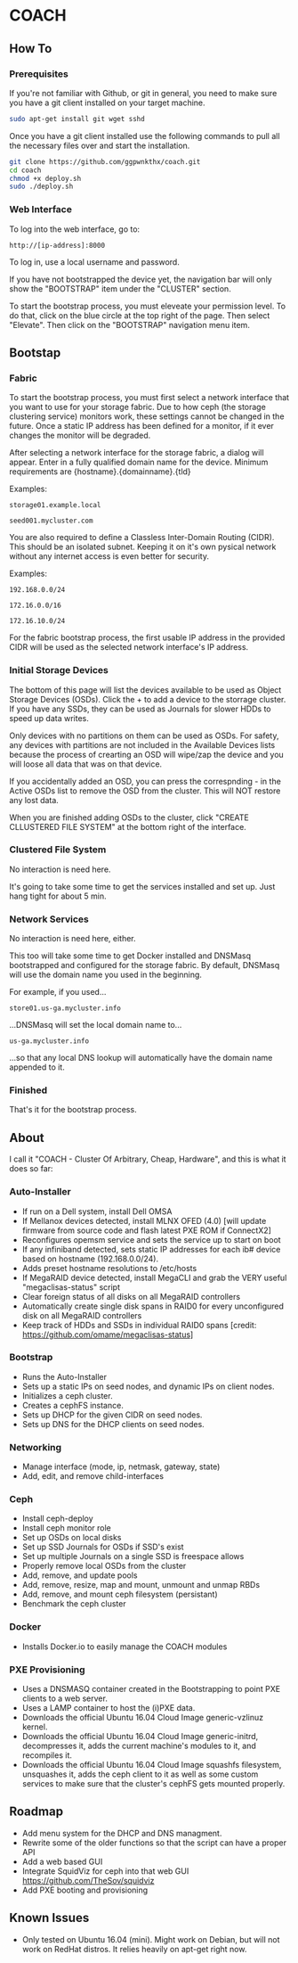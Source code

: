 # COACH
## How To
### Prerequisites
If you're not familiar with Github, or git in general, you need to make sure you have a git client installed on your target machine.
```bash
sudo apt-get install git wget sshd
```
Once you have a git client installed use the following commands to pull all the necessary files over and start the installation.
```bash
git clone https://github.com/ggpwnkthx/coach.git
cd coach
chmod +x deploy.sh
sudo ./deploy.sh
```
### Web Interface
To log into the web interface, go to:
```
http://[ip-address]:8000
```
To log in, use a local username and password.

If you have not bootstrapped the device yet, the navigation bar will only show the "BOOTSTRAP" item under the "CLUSTER" section. 

To start the bootstrap process, you must eleveate your permission level. To do that, click on the blue circle at the top right of the page. Then select "Elevate". Then click on the "BOOTSTRAP" navigation menu item.
## Bootstap
### Fabric
To start the bootstrap process, you must first select a network interface that you want to use for your storage fabric. Due to how ceph (the storage clustering service) monitors work, these settings cannot be changed in the future. Once a static IP address has been defined for a monitor, if it ever changes the monitor will be degraded.

After selecting a network interface for the storage fabric, a dialog will appear. Enter in a fully qualified domain name for the device. Minimum requirements are {hostname}.{domainname}.{tld}

Examples:
```
storage01.example.local
```
```
seed001.mycluster.com
```
You are also required to define a Classless Inter-Domain Routing (CIDR). This should be an isolated subnet. Keeping it on it's own pysical network without any internet access is even better for security.

Examples:
```
192.168.0.0/24
```
```
172.16.0.0/16
```
```
172.16.10.0/24
```
For the fabric bootstrap process, the first usable IP address in the provided CIDR will be used as the selected network interface's IP address.
### Initial Storage Devices
The bottom of this page will list the devices available to be used as Object Storage Devices (OSDs). Click the + to add a device to the storrage cluster. If you have any SSDs, they can be used as Journals for slower HDDs to speed up data writes.

Only devices with no partitions on them can be used as OSDs. For safety, any devices with partitions are not included in the Available Devices lists because the process of crearting an OSD will wipe/zap the device and you will loose all data that was on that device.

If you accidentally added an OSD, you can press the correspnding - in the Active OSDs list to remove the OSD from the cluster. This will NOT restore any lost data.

When you are finished adding OSDs to the cluster, click "CREATE CLLUSTERED FILE SYSTEM" at the bottom right of the interface.
### Clustered File System
No interaction is need here.

It's going to take some time to get the services installed and set up. Just hang tight for about 5 min.

### Network Services
No interaction is need here, either.

This too will take some time to get Docker installed and DNSMasq bootstrapped and configured for the storage fabric. By default, DNSMasq will use the domain name you used in the beginning.

For example, if you used...
```
store01.us-ga.mycluster.info
```
...DNSMasq will set the local domain name to...
```
us-ga.mycluster.info
```
...so that any local DNS lookup will automatically have the domain name appended to it.

### Finished
That's it for the bootstrap process.

## About
I call it "COACH - Cluster Of Arbitrary, Cheap, Hardware", and this is what it does so far:

### Auto-Installer
* If run on a Dell system, install Dell OMSA
* If Mellanox devices detected, install MLNX OFED (4.0) [will update firmware from source code and flash latest PXE ROM if ConnectX2]
* Reconfigures opemsm service and sets the service up to start on boot
* If any infiniband detected, sets static IP addresses for each ib# device based on hostname (192.168.0.0/24).
* Adds preset hostname resolutions to /etc/hosts
* If MegaRAID device detected, install MegaCLI and grab the VERY useful "megaclisas-status" script
* Clear foreign status of all disks on all MegaRAID controllers
* Automatically create single disk spans in RAID0 for every unconfigured disk on all MegaRAID controllers
* Keep track of HDDs and SSDs in individual RAID0 spans [credit: https://github.com/omame/megaclisas-status]

### Bootstrap
* Runs the Auto-Installer
* Sets up a static IPs on seed nodes, and dynamic IPs on client nodes.
* Initializes a ceph cluster.
* Creates a cephFS instance.
* Sets up DHCP for the given CIDR on seed nodes.
* Sets up DNS for the DHCP clients on seed nodes.

### Networking
* Manage interface (mode, ip, netmask, gateway, state)
* Add, edit, and remove child-interfaces

### Ceph
* Install ceph-deploy
* Install ceph monitor role
* Set up OSDs on local disks
* Set up SSD Journals for OSDs if SSD's exist
* Set up multiple Journals on a single SSD is freespace allows
* Properly remove local OSDs from the cluster
* Add, remove, and update pools
* Add, remove, resize, map and mount, unmount and unmap RBDs
* Add, remove, and mount ceph filesystem (persistant)
* Benchmark the ceph cluster

### Docker
* Installs Docker.io to easily manage the COACH modules

### PXE Provisioning
* Uses a DNSMASQ container created in the Bootstrapping to point PXE clients to a web server.
* Uses a LAMP container to host the (i)PXE data.
* Downloads the official Ubuntu 16.04 Cloud Image generic-vzlinuz kernel.
* Downloads the official Ubuntu 16.04 Cloud Image generic-initrd, decompresses it, adds the current machine's modules to it, and recompiles it.
* Downloads the official Ubuntu 16.04 Cloud Image squashfs filesystem, unsquashes it, adds the ceph client to it as well as some custom services to make sure that the cluster's cephFS gets mounted properly.

## Roadmap
* Add menu system for the DHCP and DNS managment.
* Rewrite some of the older functions so that the script can have a proper API
* Add a web based GUI
* Integrate SquidViz for ceph into that web GUI https://github.com/TheSov/squidviz
* Add PXE booting and provisioning

## Known Issues
* Only tested on Ubuntu 16.04 (mini). Might work on Debian, but will not work on RedHat distros. It relies heavily on apt-get right now.
